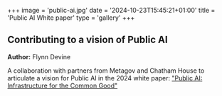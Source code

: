 +++
image = 'public-ai.jpg'
date = '2024-10-23T15:45:21+01:00'
title = 'Public AI White paper'
type = 'gallery'
+++

## Contributing to a vision of Public AI

**Author:** Flynn Devine

A collaboration with partners from Metagov and Chatham House to articulate a vision for Public AI in the 2024 white paper: ["Public AI: Infrastructure for the Common Good"](https://zenodo.org/records/13914560)
